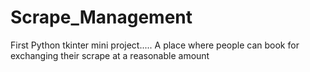 # Scrape_Management
First Python tkinter mini project..... A place where people can book for exchanging their scrape at a reasonable amount
